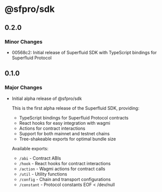 # @sfpro/sdk

## 0.2.0

### Minor Changes

- 00568c2: Initial release of Superfluid SDK with TypeScript bindings for Superfluid Protocol

## 0.1.0

### Major Changes

- Initial alpha release of @sfpro/sdk

  This is the first alpha release of the Superfluid SDK, providing:

  - TypeScript bindings for Superfluid Protocol contracts
  - React hooks for easy integration with wagmi
  - Actions for contract interactions
  - Support for both mainnet and testnet chains
  - Tree-shakeable exports for optimal bundle size

  Available exports:

  - `/abi` - Contract ABIs
  - `/hook` - React hooks for contract interactions
  - `/action` - Wagmi actions for contract calls
  - `/util` - Utility functions
  - `/config` - Chain and transport configurations
  - `/constant` - Protocol constants
    EOF < /dev/null
